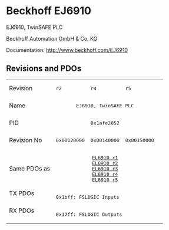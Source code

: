 # Beckhoff EJ6910

EJ6910, TwinSAFE PLC

Beckhoff Automation GmbH & Co. KG

Documentation: <a href="http://www.beckhoff.com/EJ6910">http://www.beckhoff.com/EJ6910</a>

## Revisions and PDOs
<table>
<tr >
<td class="first">Revision</td>
<td ><pre>r2</pre></td>
<td ><pre>r4</pre></td>
<td ><pre>r5</pre></td>
</tr>
<tr >
<td class="first">Name</td>
<td  colspan=3 align="center"><pre>EJ6910, TwinSAFE PLC</pre></td>
</tr>
<tr >
<td class="first">PID</td>
<td  colspan=3 align="center"><pre>0x1afe2852</pre></td>
</tr>
<tr >
<td class="first">Revision No</td>
<td ><pre>0x00120000</pre></td>
<td ><pre>0x00140000</pre></td>
<td ><pre>0x00150000</pre></td>
</tr>
<tr >
<td class="first">Same PDOs as</td>
<td  colspan=3 align="center"><pre><a href="EL6910">EL6910 r1</a><br/><a href="EL6910">EL6910 r2</a><br/><a href="EL6910">EL6910 r3</a><br/><a href="EL6910">EL6910 r4</a><br/><a href="EL6910">EL6910 r5</a></pre></td>
</tr>
<tr class="txpdo pdosection">
<td class="first" rowspan=1 valign=top>TX PDOs</td>
<td colspan=3 align="left"><pre>0x1bff: FSLOGIC Inputs</pre></td>
<td></td>
</tr>
<tr class="rxpdo pdosection">
<td class="first" rowspan=1 valign=top>RX PDOs</td>
<td colspan=3 align="left"><pre>0x17ff: FSLOGIC Outputs</pre></td>
<td></td>
</tr>
</table>
